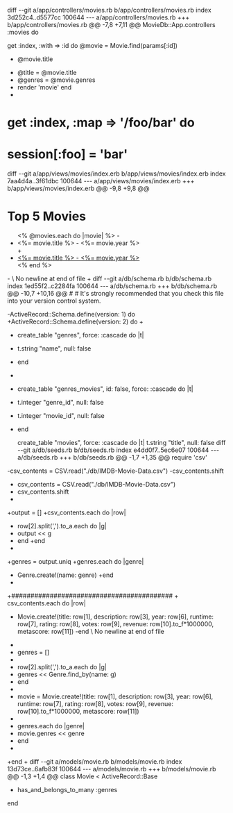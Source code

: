 diff --git a/app/controllers/movies.rb b/app/controllers/movies.rb
index 3d252c4..d5577cc 100644
--- a/app/controllers/movies.rb
+++ b/app/controllers/movies.rb
@@ -7,8 +7,11 @@ MovieDb::App.controllers :movies do
   
   get :index, :with => :id do
     @movie = Movie.find(params[:id])
-    @movie.title
+    @title = @movie.title
+    @genres = @movie.genres
+    render 'movie'
   end
+
   
   # get :index, :map => '/foo/bar' do
   #   session[:foo] = 'bar'
diff --git a/app/views/movies/index.erb b/app/views/movies/index.erb
index 7aa4d4a..3f61dbc 100644
--- a/app/views/movies/index.erb
+++ b/app/views/movies/index.erb
@@ -9,8 +9,8 @@
 <h1>Top 5 Movies</h1>
 <ul>
   <% @movies.each do |movie| %>
-    <li><%= movie.title %> - <%= movie.year %></li>
+    <li><a href="/movies/<%= movie.id %>"> <%= movie.title %> - <%= movie.year %> </a></li>
   <% end %>
 </ul>
 </body>
-</html>
\ No newline at end of file
+</html>
diff --git a/db/schema.rb b/db/schema.rb
index 1ed55f2..c2284fa 100644
--- a/db/schema.rb
+++ b/db/schema.rb
@@ -10,7 +10,16 @@
 #
 # It's strongly recommended that you check this file into your version control system.
 
-ActiveRecord::Schema.define(version: 1) do
+ActiveRecord::Schema.define(version: 2) do
+
+  create_table "genres", force: :cascade do |t|
+    t.string "name", null: false
+  end
+
+  create_table "genres_movies", id: false, force: :cascade do |t|
+    t.integer "genre_id", null: false
+    t.integer "movie_id", null: false
+  end
 
   create_table "movies", force: :cascade do |t|
     t.string "title", null: false
diff --git a/db/seeds.rb b/db/seeds.rb
index e4dd0f7..5ec6e07 100644
--- a/db/seeds.rb
+++ b/db/seeds.rb
@@ -1,7 +1,35 @@
 require 'csv'
 
-csv_contents = CSV.read("./db/IMDB-Movie-Data.csv")
-csv_contents.shift
+ csv_contents = CSV.read("./db/IMDB-Movie-Data.csv")
+ csv_contents.shift
+
+output = []
+csv_contents.each do |row| 
+  row[2].split(',').to_a.each do |g|
+   output << g
+ end
+end
+
+genres = output.uniq
+genres.each do |genre| 
+  Genre.create!(name: genre)
+end
+
+##########################################
+
 csv_contents.each do |row|
-  Movie.create!(title: row[1], description: row[3], year: row[6], runtime: row[7], rating: row[8], votes: row[9], revenue: row[10].to_f*1000000, metascore: row[11])
-end
\ No newline at end of file
+
+  genres = []
+
+  row[2].split(',').to_a.each do |g|
+   genres << Genre.find_by(name: g)
+ end
+
+ movie = Movie.create!(title: row[1], description: row[3], year: row[6], runtime: row[7], rating: row[8], votes: row[9], revenue: row[10].to_f*1000000, metascore: row[11])
+
+ genres.each do |genre|
+  movie.genres << genre
+ end
+
+end
+
diff --git a/models/movie.rb b/models/movie.rb
index 13d73ce..6afb83f 100644
--- a/models/movie.rb
+++ b/models/movie.rb
@@ -1,3 +1,4 @@
 class Movie < ActiveRecord::Base
+  has_and_belongs_to_many :genres
 
 end
